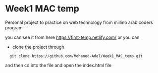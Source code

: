 # Week1 MAC temp
Personal project to practice on web technology from millino arab coders program 

you can see it from here https://first-temp.netlify.com/ or you can 

* clone the project through 
```
  git clone https://github.com/Mohaned-Adel/Week1_MAC_temp.git
```
and then cd into the file and open the index.html file
